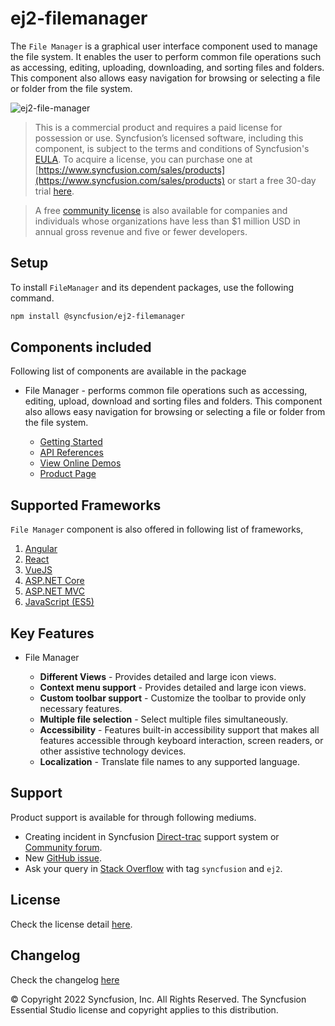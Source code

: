 # ej2-filemanager

The `File Manager` is a graphical user interface component used to manage the file system. It enables the user to perform common file operations such as accessing, editing, uploading, downloading, and sorting files and folders. This component also allows easy navigation for browsing or selecting a file or folder from the file system.

![ej2-file-manager](https://ej2.syncfusion.com/products/images/file-manager/readme.gif)

> This is a commercial product and requires a paid license for possession or use. Syncfusion’s licensed software, including this component, is subject to the terms and conditions of Syncfusion's [EULA](https://www.syncfusion.com/eula/es/). To acquire a license, you can purchase one at [https://www.syncfusion.com/sales/products](https://www.syncfusion.com/sales/products) or start a free 30-day trial [here](https://www.syncfusion.com/account/manage-trials/start-trials).

> A free [community license](https://www.syncfusion.com/products/communitylicense) is also available for companies and individuals whose organizations have less than $1 million USD in annual gross revenue and five or fewer developers.

## Setup

To install `FileManager` and its dependent packages, use the following command.

```sh
npm install @syncfusion/ej2-filemanager
```

## Components included

Following list of components are available in the package

* File Manager - performs common file operations such as accessing, editing, upload, download and sorting files and folders. This component also allows easy navigation for browsing or selecting a file or folder from the file system.

  * [Getting Started](https://ej2.syncfusion.com/documentation/file-manager/getting-started/?lang=typescript&utm_source=npm&utm_campaign=filemanager)
  * [API References]( https://ej2.syncfusion.com/documentation/api/file-manager?lang=typescript&utm_source=npm&utm_campaign=filemanager)
  * [View Online Demos](https://ej2.syncfusion.com/demos/?utm_source=npm&utm_campaign=filemanager#/material/file-manager/overview.html)
  * [Product Page](https://www.syncfusion.com/javascript-ui-controls/js-file-manager)


## Supported Frameworks

`File Manager` component is also offered in following list of frameworks,

1. [Angular](https://github.com/syncfusion/ej2-angular-ui-components/tree/master/components/filemanager?utm_source=npm&utm_campaign=filemanager)
2. [React](https://github.com/syncfusion/ej2-react-ui-components/tree/master/components/filemanager?utm_source=npm&utm_campaign=filemanager)
3. [VueJS](https://github.com/syncfusion/ej2-vue-ui-components/tree/master/components/filemanager?utm_source=npm&utm_campaign=filemanager)
4. [ASP.NET Core](https://www.syncfusion.com/aspnet-core-ui-controls/file-manager)
5. [ASP.NET MVC](https://www.syncfusion.com/aspnet-mvc-ui-controls/file-manager)
6. [JavaScript (ES5)](https://www.syncfusion.com/javascript-ui-controls/js-file-manager)

## Key Features

* File Manager
 
   * **Different Views** - Provides detailed and large icon views.
   * **Context menu support** - Provides detailed and large icon views.
   * **Custom toolbar support** - Customize the toolbar to provide only necessary features.
   * **Multiple file selection** - Select multiple files simultaneously.
   * **Accessibility** - Features built-in accessibility support that makes all features accessible through keyboard interaction, screen readers, or other assistive technology devices.
   * **Localization** - Translate file names to any supported language.

## Support

Product support is available for through following mediums.

* Creating incident in Syncfusion [Direct-trac](https://www.syncfusion.com/support/directtrac/incidents?utm_source=npm&utm_campaign=filemanager) support system or [Community forum](https://www.syncfusion.com/forums/essential-js2?utm_source=npm&utm_campaign=filemanager).
* New [GitHub issue](https://github.com/syncfusion/ej2-javascript-ui-controls/issues/new).
* Ask your query in [Stack Overflow](https://stackoverflow.com/?utm_source=npm&utm_campaign=filemanager) with tag `syncfusion` and `ej2`.

## License

Check the license detail [here](https://github.com/syncfusion/ej2-javascript-ui-controls/blob/master/license?utm_source=npm&utm_campaign=filemanager).

## Changelog

Check the changelog [here]( https://github.com/syncfusion/ej2-javascript-ui-controls/blob/master/controls/filemanager/CHANGELOG.md?utm_source=npm&utm_campaign=filemanager)

© Copyright 2022 Syncfusion, Inc. All Rights Reserved. The Syncfusion Essential Studio license and copyright applies to this distribution.